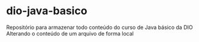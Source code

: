 # dio-java-basico
Repositório para armazenar todo conteúdo do curso de Java básico da DIO
Alterando o conteúdo de um arquivo de forma local
